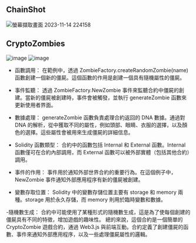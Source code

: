 ## ChainShot
![螢幕擷取畫面 2023-11-14 224158](https://github.com/z-institute/Web3-Frontend-Dev-Batch-2-HW/assets/13402112/a327ceef-6e71-46bc-bd63-e3e65a878834)

## CryptoZombies
![image](https://github.com/z-institute/Web3-Frontend-Dev-Batch-2-HW/assets/13402112/82bed6ec-ddff-4980-b74c-5a66c8552b49)
![image](https://github.com/z-institute/Web3-Frontend-Dev-Batch-2-HW/assets/13402112/e019e6f3-3368-40dd-ae6f-9b511aa8b5f5)



- 函數調用：
在範例中，透過 ZombieFactory.createRandomZombie(name) 函數創建一個新的僵屍。這個函數的作用是創建一個具有隨機屬性的僵屍。

- 事件監聽：
透過 ZombieFactory.NewZombie 事件來監聽合約中僵屍的創建。當新的僵屍被創建時，事件會被觸發，並執行 generateZombie 函數來更新使用者界面。

- 數據處理：
generateZombie 函數負責處理合約返回的 DNA 數據。通過對 DNA 的解析，從中獲取不同的屬性，例如頭部、眼睛、衣服的選擇，以及顏色的選擇。這些屬性會被用來生成僵屍的詳細信息。

- Solidity 函數類型：
合約中的函數包括 Internal 和 External 函數。Internal 函數僅可在合約內部調用，而 External 函數可以被外部實體（包括其他合約）調用。

- 事件的作用：
事件用於通知外部世界合約的重要行為。在這個例子中，NewZombie 事件通知外部應用程序有新的僵屍被創建。

- 變數存取位置：
Solidity 中的變數存儲位置主要有 storage 和 memory 兩種。storage 用於永久存儲，而 memory 則用於臨時變數和數據。

-隨機數生成：
合約中可能使用了某種形式的隨機數生成，這是為了使每個創建的僵屍具有不同的特徵，增加遊戲的趣味性。
總的來說，這個合約是一個簡單的 CryptoZombie 遊戲合約，通過 Web3.js 與前端互動。合約定義了創建僵屍的函數、事件來通知外部應用程序，以及一些處理僵屍屬性的邏輯。

